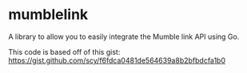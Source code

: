 # mumblelink
A library to allow you to easily integrate the Mumble link API using Go.

This code is based off of this gist: https://gist.github.com/scy/f6fdca0481de564639a8b2bfbdcfa1b0